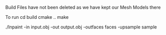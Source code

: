 Build Files have not been deleted as we have kept our Mesh Models there

To run
cd build
cmake ..
make

./Inpaint -in input.obj -out output.obj -outfaces faces -upsample sample